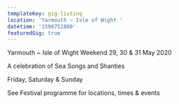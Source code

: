 ```yaml
---
templateKey: gig-listing
location: 'Yarmouth ~ Isle of Wight '
datetime: '1590751800'
featuredGig: true
---
```

Yarmouth ~ Isle of Wight Weekend 29, 30 & 31 May 2020

A celebration of Sea Songs and Shanties

Friday, Saturday & Sunday 

See Festival programme for locations, times & events
